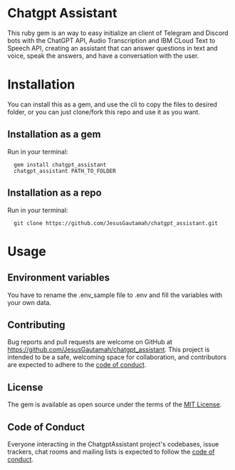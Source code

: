 # Chatgpt Assistant

This ruby gem is an way to easy initialize an client of Telegram and Discord bots with the ChatGPT API, Audio Transcription and IBM CLoud Text to Speech API, creating an assistant that can answer questions in text and voice, speak the answers, and have a conversation with the user.

# Installation
You can install this as a gem, and use the cli to copy the files to desired folder, or you can just clone/fork this repo and use it as you want.

## Installation as a gem
Run in your terminal:

      gem install chatgpt_assistant
      chatgpt_assistant PATH_TO_FOLDER

## Installation as a repo
Run in your terminal:

      git clone https://github.com/JesusGautamah/chatgpt_assistant.git

# Usage
## Environment variables
You have to rename the .env_sample file to .env and fill the variables with your own data.



## Contributing

Bug reports and pull requests are welcome on GitHub at https://github.com/JesusGautamah/chatgpt_assistant. This project is intended to be a safe, welcoming space for collaboration, and contributors are expected to adhere to the [code of conduct](https://github.com/JesusGautamah/chatgpt_assistant/blob/master/CODE_OF_CONDUCT.md).

## License

The gem is available as open source under the terms of the [MIT License](https://opensource.org/licenses/MIT).

## Code of Conduct

Everyone interacting in the ChatgptAssistant project's codebases, issue trackers, chat rooms and mailing lists is expected to follow the [code of conduct](https://github.com/JesusGautamah/chatgpt_assistant/blob/master/CODE_OF_CONDUCT.md).
